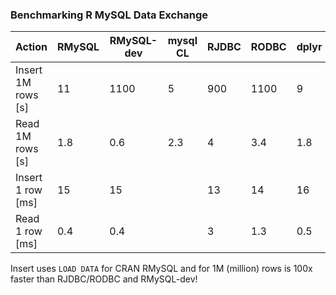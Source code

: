 
### Benchmarking R MySQL Data Exchange


Action                     |  RMySQL | RMySQL-dev | mysql CL | RJDBC | RODBC | dplyr
---------------------------|---------|------------|----------|-------|-------|------
Insert 1M rows [s]         |   11    |    1100    |    5     |   900 |  1100 | 9
Read 1M rows [s]           |   1.8   |     0.6    |    2.3   |    4  |   3.4 | 1.8
Insert 1 row [ms]          |    15   |    15      |          |  13   |   14  | 16
Read 1 row [ms]            |   0.4   |    0.4     |          |   3   |   1.3 | 0.5

Insert uses `LOAD DATA` for CRAN RMySQL and for 1M (million) rows is 100x faster than
RJDBC/RODBC and RMySQL-dev!


